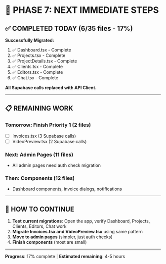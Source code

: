 # 🎯 PHASE 7: NEXT IMMEDIATE STEPS

## ✅ COMPLETED TODAY (6/35 files - 17%)

**Successfully Migrated:**
1. ✅ Dashboard.tsx - Complete
2. ✅ Projects.tsx - Complete
3. ✅ ProjectDetails.tsx - Complete
4. ✅ Clients.tsx - Complete
5. ✅ Editors.tsx - Complete
6. ✅ Chat.tsx - Complete

**All Supabase calls replaced with API Client.**

---

## 📋 REMAINING WORK

### Tomorrow: Finish Priority 1 (2 files)
- [ ] Invoices.tsx (3 Supabase calls)
- [ ] VideoPreview.tsx (2 Supabase calls)

### Next: Admin Pages (11 files)
- All admin pages need auth check migration

### Then: Components (12 files)
- Dashboard components, invoice dialogs, notifications

---

## 🚀 HOW TO CONTINUE

1. **Test current migrations**: Open the app, verify Dashboard, Projects, Clients, Editors, Chat work
2. **Migrate Invoices.tsx and VideoPreview.tsx** using same pattern
3. **Move to admin pages** (simpler, just auth checks)
4. **Finish components** (most are small)

---

**Progress**: 17% complete | **Estimated remaining**: 4-5 hours
